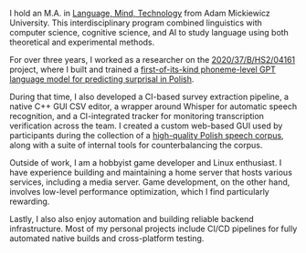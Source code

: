 I hold an M.A. in [Language, Mind, Technology](https://anglistyka.amu.edu.pl/en/for-candidates/full-time-ma-programmes/language-mind-technology) from Adam Mickiewicz University. This interdisciplinary program combined linguistics with computer science, cognitive science, and AI to study language using both theoretical and experimental methods.

For over three years, I worked as a researcher on the [2020/37/B/HS2/04161](https://prodis-opus19.github.io/) project, where I built and trained a [first-of-its-kind phoneme-level GPT language model for predicting surprisal in Polish](https://arxiv.org/abs/2404.10112).

During that time, I also developed a CI-based survey extraction pipeline, a native C++ GUI CSV editor, a wrapper around Whisper for automatic speech recognition, and a CI-integrated tracker for monitoring transcription verification across the team. I created a custom web-based GUI used by participants during the collection of a [high-quality Polish speech corpus](https://arxiv.org/abs/2404.10112), along with a suite of internal tools for counterbalancing the corpus.

Outside of work, I am a hobbyist game developer and Linux enthusiast. I have experience building and maintaining a home server that hosts various services, including a media server. Game development, on the other hand, involves low-level performance optimization, which I find particularly rewarding.

Lastly, I also also enjoy automation and building reliable backend infrastructure. Most of my personal projects include CI/CD pipelines for fully automated native builds and cross-platform testing.
